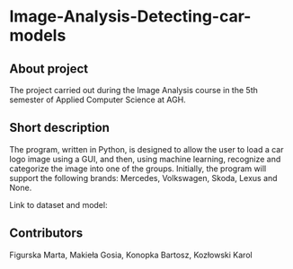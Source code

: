 # Image-Analysis-Detecting-car-models

## About project
The project carried out during the Image Analysis course in the 5th semester of Applied Computer Science at AGH.

## Short description
The program, written in Python, is designed to allow the user to load a car logo image using a GUI, and then, using machine learning, recognize and categorize the image into one of the groups. Initially, the program will support the following brands: Mercedes, Volkswagen, Skoda, Lexus and None.

Link to dataset and model:

## Contributors
Figurska Marta, Makieła Gosia, Konopka Bartosz, Kozłowski Karol
